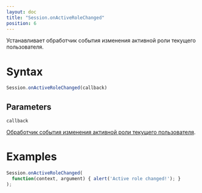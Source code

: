 ```yaml
---
layout: doc
title: "Session.onActiveRoleChanged"
position: 6
---
```


Устанавливает обработчик события изменения активной роли текущего пользователя.

# Syntax

```js
Session.onActiveRoleChanged(callback)
```

## Parameters

`callback`

[Обработчик события изменения активной роли текущего пользователя](../../Script/).

# Examples

```js
Session.onActiveRoleChanged(
  function(context, argument) { alert('Active role changed!'); }
);
```
